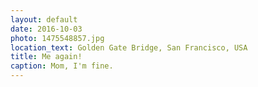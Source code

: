 ```yaml
---
layout: default
date: 2016-10-03
photo: 1475548857.jpg
location_text: Golden Gate Bridge, San Francisco, USA
title: Me again!
caption: Mom, I'm fine.
---
```

